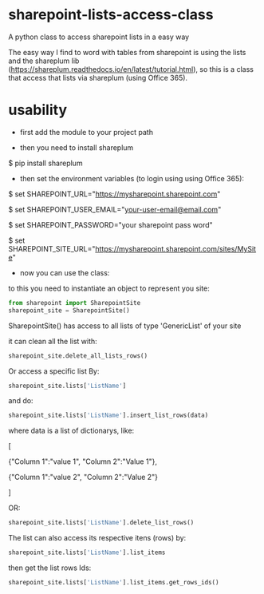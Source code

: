 # sharepoint-lists-access-class
A python class to access sharepoint lists in a easy way

The easy way I find to word with tables from sharepoint is using the lists and the shareplum lib (https://shareplum.readthedocs.io/en/latest/tutorial.html), so this is a class
that access that lists via shareplum (using Office 365).

# usability
- first add the module to your project path 


- then you need to install shareplum

$ pip install shareplum


- then set the environment variables (to login using using Office 365):

$ set SHAREPOINT_URL="https://mysharepoint.sharepoint.com"

$ set SHAREPOINT_USER_EMAIL="your-user-email@email.com"

$ set SHAREPOINT_PASSWORD="your sharepoint pass word"

$ set SHAREPOINT_SITE_URL="https://mysharepoint.sharepoint.com/sites/MySite"


- now you can use the class:

to this you need to instantiate an object to represent you site:
```python
from sharepoint import SharepointSite
sharepoint_site = SharepointSite()
```
SharepointSite() has access to all lists of type 'GenericList' of your site

it can clean all the list with:
```python
sharepoint_site.delete_all_lists_rows()
```
Or access a specific list By:
```python
sharepoint_site.lists['ListName']
```
and do:
```python
sharepoint_site.lists['ListName'].insert_list_rows(data) 
```
where data is a list of dictionarys, like:

[

{"Column 1":"value 1", "Column 2":"Value 1"},

{"Column 1":"value 2", "Column 2":"Value 2"}

]

OR:
```python
sharepoint_site.lists['ListName'].delete_list_rows()
```

The list can also access its respective itens (rows) by:
```python
sharepoint_site.lists['ListName'].list_items
```
then get the list rows Ids:
```python
sharepoint_site.lists['ListName'].list_items.get_rows_ids()
```


